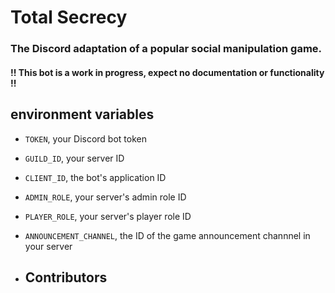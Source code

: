 # Total Secrecy
### The Discord adaptation of a popular social manipulation game.

#### !! This bot is a work in progress, expect no documentation or functionality !!

## environment variables

- `TOKEN`, your Discord bot token
- `GUILD_ID`, your server ID
- `CLIENT_ID`, the bot's application ID
- `ADMIN_ROLE`, your server's admin role ID
- `PLAYER_ROLE`, your server's player role ID
- `ANNOUNCEMENT_CHANNEL`, the ID of the game announcement channnel in your server

- ## Contributors

<!-- ALL-CONTRIBUTORS-LIST:START - Do not remove or modify this section -->
<!-- prettier-ignore-start -->
<!-- markdownlint-disable -->

<!-- markdownlint-restore -->
<!-- prettier-ignore-end -->

<!-- ALL-CONTRIBUTORS-LIST:END -->

